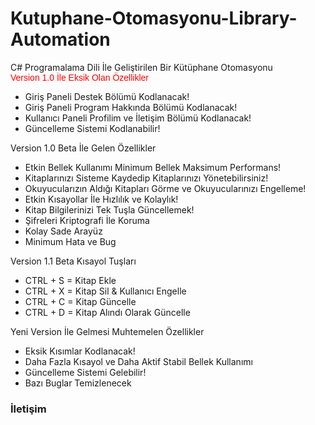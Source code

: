 # Kutuphane-Otomasyonu-Library-Automation
C# Programalama Dili İle Geliştirilen Bir Kütüphane Otomasyonu</br>
<font face="Arial" color="Red">Version 1.0 İle Eksik Olan Özellikler</font>
<ul>
  <li>Giriş Paneli Destek Bölümü Kodlanacak!</li>
  <li>Giriş Paneli Program Hakkında Bölümü Kodlanacak!</li>
  <li>Kullanıcı Paneli Profilim ve İletişim Bölümü Kodlanacak!</li>
  <li>Güncelleme Sistemi Kodlanabilir!</li>
  </ul>
  
  Version 1.0  Beta İle Gelen Özellikler<br/>
 <ul>
  <li>Etkin Bellek Kullanımı Minimum Bellek Maksimum Performans!</li>
  <li>Kitaplarınızı Sisteme Kaydedip Kitaplarınızı Yönetebilirsiniz!</li>
  <li>Okuyucularızın Aldığı Kitapları Görme ve Okuyucularınızı Engelleme!</li>
  <li>Etkin Kısayollar İle Hızlılık ve Kolaylık!</li>
  <li>Kitap Bilgilerinizi Tek Tuşla Güncellemek!</li>
  <li>Şifreleri Kriptografi İle Koruma</li>
  <li>Kolay Sade Arayüz</li>
  <li>Minimum Hata ve Bug</li>
  </ul>
  Version 1.1 Beta Kısayol Tuşları<br/>
  <ul>
  <li>CTRL + S = Kitap Ekle</li>
  <li>CTRL + X = Kitap Sil & Kullanıcı Engelle</li>
  <li>CTRL + C = Kitap Güncelle</li>
  <li>CTRL + D = Kitap Alındı Olarak Güncelle</li>
  </ul>
  
  Yeni Version İle Gelmesi Muhtemelen Özellikler</br>
  <ul>
  <li>Eksik Kısımlar Kodlanacak!</li>
  <li>Daha Fazla Kısayol ve Daha Aktif Stabil Bellek Kullanımı</li>
  <li>Güncelleme Sistemi Gelebilir!</li>
  <li>Bazı Buglar Temizlenecek</li>
  </ul>
  




<h3>İletişim</h3>
